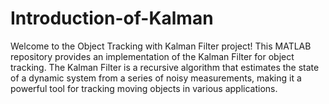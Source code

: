 # Introduction-of-Kalman

Welcome to the Object Tracking with Kalman Filter project! This MATLAB repository provides an implementation of the Kalman Filter for object tracking. The Kalman Filter is a recursive algorithm that estimates the state of a dynamic system from a series of noisy measurements, making it a powerful tool for tracking moving objects in various applications.
